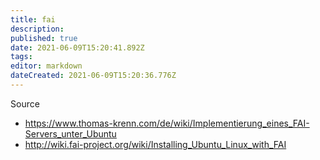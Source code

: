 ```yaml
---
title: fai
description: 
published: true
date: 2021-06-09T15:20:41.892Z
tags: 
editor: markdown
dateCreated: 2021-06-09T15:20:36.776Z
---
```


Source
* https://www.thomas-krenn.com/de/wiki/Implementierung_eines_FAI-Servers_unter_Ubuntu
* http://wiki.fai-project.org/wiki/Installing_Ubuntu_Linux_with_FAI
